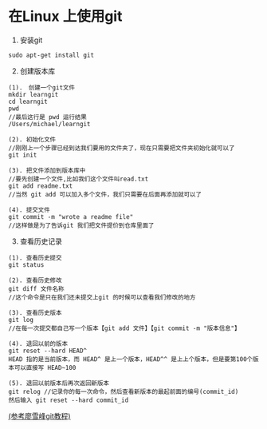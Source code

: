 # 在Linux 上使用git

1. 安装git
```
sudo apt-get install git
```
2. 创建版本库<br>
```
(1).　创建一个git文件
mkdir learngit
cd learngit
pwd
//最后这行是 pwd 运行结果
/Users/michael/learngit

(2). 初始化文件
//刚刚上一个步骤已经到达我们要用的文件夹了，现在只需要把文件夹初始化就可以了
git init

(3). 把文件添加到版本库中
//要先创建一个文件,比如我们这个文件叫read.txt
git add readme.txt
//当然 git add 可以加入多个文件，我们只需要在后面再添加就可以了

(4). 提交文件
git commit -m "wrote a readme file"
//这样做是为了告诉git 我们把文件提价到仓库里面了
```
3. 查看历史记录
```
(1). 查看历史提交
git status

(2). 查看历史修改
git diff 文件名称
//这个命令是只在我们还未提交上git 的时候可以查看我们修改的地方

(3). 查看历史版本
git log
//在每一次提交都自己写一个版本【git add 文件】【git commit -m "版本信息"】

(4). 退回以前的版本
git reset --hard HEAD^
HEAD 指的是当前版本，而 HEAD^ 是上一个版本，HEAD^^ 是上上个版本，但是要第100个版本可以直接写 HEAD~100

(5). 退回以前版本后再次返回新版本
git relog //记录你的每一次命令，然后查看新版本的最起前面的编号(commit_id)
然后输入 git reset --hard commit_id
```
[(参考廖雪峰git教程)](https://www.liaoxuefeng.com/wiki/896043488029600)
